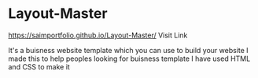 # Layout-Master
https://saimportfolio.github.io/Layout-Master/ Visit Link


It's a buisness website template which you can use to build your website
I made this to help peoples looking for buisness template
I have used HTML and CSS to make it
